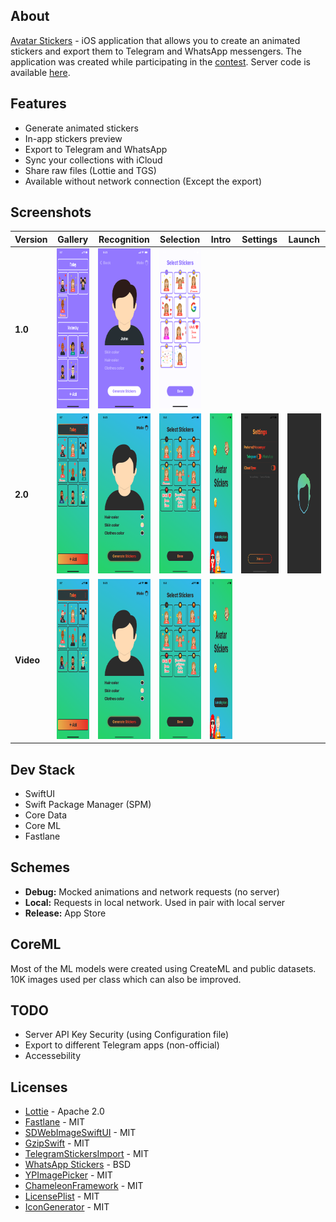 ## About
[Avatar Stickers](https://apps.apple.com/us/app/avatar-stickers/id1574023061) - iOS application that allows you to create an animated stickers and export them to Telegram and WhatsApp messengers. The application was created while participating in the [contest](https://contest.com/sticker-app). Server code is available [here](https://github.com/starkdmi/AvatarStickersServer).

## Features
- Generate animated stickers
- In-app stickers preview
- Export to Telegram and WhatsApp
- Sync your collections with iCloud
- Share raw files (Lottie and TGS)
- Available without network connection (Except the export)





## Screenshots
| Version | Gallery | Recognition | Selection | Intro | Settings | Launch | 
| --- | --- | --- | --- | --- | --- | --- | 
| **1.0** | <img src='Screenshots/v1.0/iPhone%2011%20Pro%20Max/iPhone%2011%20Pro%20Max-01GalleryView09.png' height="256"/> | <img src='Screenshots/v1.0/iPhone%2011%20Pro%20Max/iPhone%2011%20Pro%20Max-02RecognitionView.png' height="256"/> | <img src='Screenshots/v1.0/iPhone%2011%20Pro%20Max/iPhone%2011%20Pro%20Max-03SelectionViewSimulator.png' height="256"/> | | | |
| **2.0** | <img src='Screenshots/v2.0/iPhone%2011%20Pro%20Max/iPhone%2011%20Pro%20Max-01GalleryView09.png' height="256"/> | <img src='Screenshots/v2.0/iPhone%2011%20Pro%20Max/iPhone%2011%20Pro%20Max-02RecognitionView.png' height="256"/> | <img src='Screenshots/v2.0/iPhone%2011%20Pro%20Max/Simulator%20Screen%20Shot%20-%20iPhone%2011%20Pro%20Max%20-%20Select.png' height="256"/> | <img src='Screenshots/v2.0/iPhone%2011%20Pro%20Max/iPhone%2011%20Pro%20Max-IntroView.png' height="256"/> | <img src='Screenshots/v2.0/iPhone%2011%20Pro%20Max/iPhone%2011%20Pro%20Max-SettingsView.png' height="256"/> | <img src='Screenshots/v2.0/LaunchScreen.png' height="256"/> |
| **Video** | [<img alt="GalleryView Record" src="Screenshots/v2.0/iPhone%2011%20Pro%20Max/iPhone%2011%20Pro%20Max-01GalleryView09.png" height="256">](https://user-images.githubusercontent.com/21260939/152046454-5ebee789-474c-400b-8943-0c323cee3d0a.mp4) | [<img alt="RecognitionView Record" src="Screenshots/v2.0/iPhone%2011%20Pro%20Max/iPhone%2011%20Pro%20Max-02RecognitionView.png" height="256">](https://user-images.githubusercontent.com/21260939/152052647-e8679f3a-bb93-47dd-a6a6-c30f36276f89.mp4) | [<img alt="SelectionView Record" src="Screenshots/v2.0/iPhone%2011%20Pro%20Max/Simulator%20Screen%20Shot%20-%20iPhone%2011%20Pro%20Max%20-%20Select.png" height="256">](https://user-images.githubusercontent.com/21260939/152047833-5f4f3756-1cff-4d74-841a-cd0399edeb42.mp4) | [<img alt="IntroView Record" src="Screenshots/v2.0/iPhone%2011%20Pro%20Max/iPhone%2011%20Pro%20Max-IntroView.png" height="256">](https://user-images.githubusercontent.com/21260939/152047995-23906c22-6fae-40a9-8f5b-09710cad83a8.mp4) | | |



## Dev Stack 
- SwiftUI
- Swift Package Manager (SPM)
- Core Data
- Core ML
- Fastlane

## Schemes
- **Debug:** Mocked animations and network requests (no server)
- **Local:** Requests in local network. Used in pair with local server
- **Release:** App Store 

## CoreML
Most of the ML models were created using CreateML and public datasets. 10K images used per class which can also be improved.

## TODO
- Server API Key Security (using Configuration file)
- Export to different Telegram apps (non-official)
- Accessebility

## Licenses
- [Lottie](https://github.com/airbnb/lottie-ios) - Apache 2.0
- [Fastlane](https://github.com/fastlane/fastlane) - MIT
- [SDWebImageSwiftUI](https://github.com/SDWebImage/SDWebImageSwiftUI) - MIT
- [GzipSwift](https://github.com/1024jp/GzipSwift) - MIT
- [TelegramStickersImport](https://github.com/TelegramMessenger/TelegramStickersImport) - MIT
- [WhatsApp Stickers](https://github.com/WhatsApp/stickers) - BSD
- [YPImagePicker](https://github.com/Yummypets/YPImagePicker) - MIT
- [ChameleonFramework](https://github.com/vicc/chameleon) - MIT
- [LicensePlist](https://github.com/mono0926/LicensePlist) - MIT
- [IconGenerator](https://github.com/onmyway133/IconGenerator) - MIT
